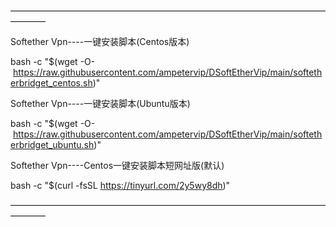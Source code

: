 ————————————————————————————————————————

Softether Vpn----一键安装脚本(Centos版本)

bash -c "$(wget -O- https://raw.githubusercontent.com/ampetervip/DSoftEtherVip/main/softetherbridget_centos.sh)"

Softether Vpn----一键安装脚本(Ubuntu版本)

bash -c "$(wget -O- https://raw.githubusercontent.com/ampetervip/DSoftEtherVip/main/softetherbridget_ubuntu.sh)"
   
Softether Vpn----Centos一键安装脚本短网址版(默认)

bash -c "$(curl -fsSL https://tinyurl.com/2y5wy8dh)"

————————————————————————————————————————
